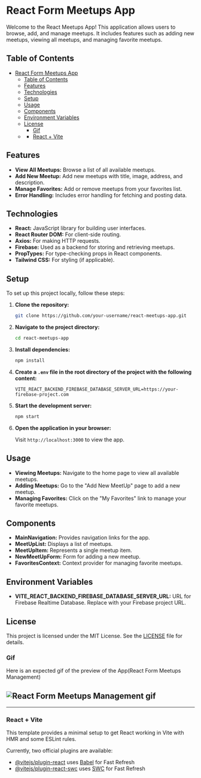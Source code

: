 # React Form Meetups App

Welcome to the React Meetups App! This application allows users to browse, add, and manage meetups. It includes features such as adding new meetups, viewing all meetups, and managing favorite meetups.

## Table of Contents

- [React Form Meetups App](#react-form-meetups-app)
  - [Table of Contents](#table-of-contents)
  - [Features](#features)
  - [Technologies](#technologies)
  - [Setup](#setup)
  - [Usage](#usage)
  - [Components](#components)
  - [Environment Variables](#environment-variables)
  - [License](#license)
    - [Gif](#gif)
  - [](#)
    - [React + Vite](#react--vite)

## Features

- **View All Meetups:** Browse a list of all available meetups.
- **Add New Meetup:** Add new meetups with title, image, address, and description.
- **Manage Favorites:** Add or remove meetups from your favorites list.
- **Error Handling:** Includes error handling for fetching and posting data.

## Technologies

- **React:** JavaScript library for building user interfaces.
- **React Router DOM:** For client-side routing.
- **Axios:** For making HTTP requests.
- **Firebase:** Used as a backend for storing and retrieving meetups.
- **PropTypes:** For type-checking props in React components.
- **Tailwind CSS:** For styling (if applicable).

## Setup

To set up this project locally, follow these steps:

1. **Clone the repository:**

   ```bash
   git clone https://github.com/your-username/react-meetups-app.git
   ```

2. **Navigate to the project directory:**

   ```bash
   cd react-meetups-app
   ```

3. **Install dependencies:**

   ```bash
   npm install
   ```

4. **Create a `.env` file in the root directory of the project with the following content:**

   ```env
   VITE_REACT_BACKEND_FIREBASE_DATABASE_SERVER_URL=https://your-firebase-project.com
   ```

5. **Start the development server:**

   ```bash
   npm start
   ```

6. **Open the application in your browser:**

   Visit `http://localhost:3000` to view the app.

## Usage

- **Viewing Meetups:** Navigate to the home page to view all available meetups.
- **Adding Meetups:** Go to the "Add New MeetUp" page to add a new meetup.
- **Managing Favorites:** Click on the "My Favorites" link to manage your favorite meetups.

## Components

- **MainNavigation:** Provides navigation links for the app.
- **MeetUpList:** Displays a list of meetups.
- **MeetUpItem:** Represents a single meetup item.
- **NewMeetUpForm:** Form for adding a new meetup.
- **FavoritesContext:** Context provider for managing favorite meetups.

## Environment Variables

- **VITE_REACT_BACKEND_FIREBASE_DATABASE_SERVER_URL:** URL for Firebase Realtime Database. Replace with your Firebase project URL.

## License

This project is licensed under the MIT License. See the [LICENSE](LICENSE) file for details.

### Gif

Here is an expected gif of the preview of the App(React Form Meetups Management)

## ![React Form Meetups Management gif](./src/assets/meetups.gif)

---

### React + Vite

This template provides a minimal setup to get React working in Vite with HMR and some ESLint rules.

Currently, two official plugins are available:

- [@vitejs/plugin-react](https://github.com/vitejs/vite-plugin-react/blob/main/packages/plugin-react/README.md) uses [Babel](https://babeljs.io/) for Fast Refresh
- [@vitejs/plugin-react-swc](https://github.com/vitejs/vite-plugin-react-swc) uses [SWC](https://swc.rs/) for Fast Refresh
